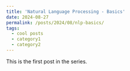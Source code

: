 ```yaml
---
title: 'Natural Language Processing - Basics'
date: 2024-08-27
permalink: /posts/2024/08/nlp-basics/
tags:
  - cool posts
  - category1
  - category2
---
```



This is the first post in the series.